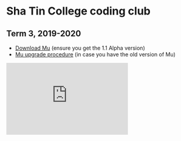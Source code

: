 # Sha Tin College coding club

## Term 3, 2019-2020

* [Download Mu](https://codewith.mu/en/download) (ensure you get the 1.1 Alpha version)
* [Mu upgrade procedure](https://www.youtube.com/watch?v=gf_q9N6HjOk) (in case you have the old version of Mu)

<iframe src="https://docs.google.com/presentation/d/e/2PACX-1vTf8HOI-37t_zo5Xe6iGKFxPP1enVmf3pYC1kYI39a-vA8_sH_Nc9qwgwT2WOJgclG14x17oGIp3NZH/embed?start=false&loop=false" frameborder="0" width="320" height="190" allowfullscreen="true" mozallowfullscreen="true" webkitallowfullscreen="true"></iframe>

